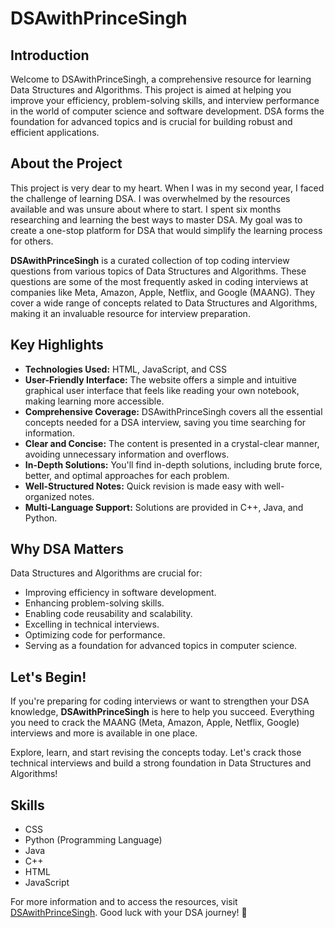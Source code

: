 # DSAwithPrinceSingh

## Introduction

Welcome to DSAwithPrinceSingh, a comprehensive resource for learning Data Structures and Algorithms. This project is aimed at helping you improve your efficiency, problem-solving skills, and interview performance in the world of computer science and software development. DSA forms the foundation for advanced topics and is crucial for building robust and efficient applications.

## About the Project

This project is very dear to my heart. When I was in my second year, I faced the challenge of learning DSA. I was overwhelmed by the resources available and was unsure about where to start. I spent six months researching and learning the best ways to master DSA. My goal was to create a one-stop platform for DSA that would simplify the learning process for others.

**DSAwithPrinceSingh** is a curated collection of top coding interview questions from various topics of Data Structures and Algorithms. These questions are some of the most frequently asked in coding interviews at companies like Meta, Amazon, Apple, Netflix, and Google (MAANG). They cover a wide range of concepts related to Data Structures and Algorithms, making it an invaluable resource for interview preparation.

## Key Highlights

- **Technologies Used:** HTML, JavaScript, and CSS
- **User-Friendly Interface:** The website offers a simple and intuitive graphical user interface that feels like reading your own notebook, making learning more accessible.
- **Comprehensive Coverage:** DSAwithPrinceSingh covers all the essential concepts needed for a DSA interview, saving you time searching for information.
- **Clear and Concise:** The content is presented in a crystal-clear manner, avoiding unnecessary information and overflows.
- **In-Depth Solutions:** You'll find in-depth solutions, including brute force, better, and optimal approaches for each problem.
- **Well-Structured Notes:** Quick revision is made easy with well-organized notes.
- **Multi-Language Support:** Solutions are provided in C++, Java, and Python.

## Why DSA Matters

Data Structures and Algorithms are crucial for:

- Improving efficiency in software development.
- Enhancing problem-solving skills.
- Enabling code reusability and scalability.
- Excelling in technical interviews.
- Optimizing code for performance.
- Serving as a foundation for advanced topics in computer science.

## Let's Begin!

If you're preparing for coding interviews or want to strengthen your DSA knowledge, **DSAwithPrinceSingh** is here to help you succeed. Everything you need to crack the MAANG (Meta, Amazon, Apple, Netflix, Google) interviews and more is available in one place.

Explore, learn, and start revising the concepts today. Let's crack those technical interviews and build a strong foundation in Data Structures and Algorithms!

## Skills

- CSS
- Python (Programming Language)
- Java
- C++
- HTML
- JavaScript

For more information and to access the resources, visit [DSAwithPrinceSingh](#). Good luck with your DSA journey! 🚀
